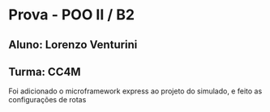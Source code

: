 # Prova - POO II / B2
## Aluno: Lorenzo Venturini
## Turma: CC4M
Foi adicionado o microframework express ao projeto do simulado, e feito as configurações de rotas
